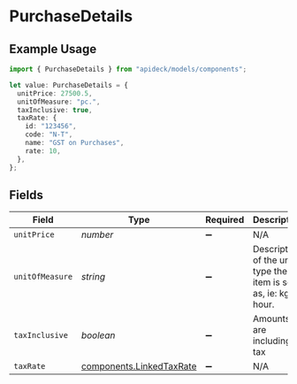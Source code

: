 # PurchaseDetails

## Example Usage

```typescript
import { PurchaseDetails } from "apideck/models/components";

let value: PurchaseDetails = {
  unitPrice: 27500.5,
  unitOfMeasure: "pc.",
  taxInclusive: true,
  taxRate: {
    id: "123456",
    code: "N-T",
    name: "GST on Purchases",
    rate: 10,
  },
};
```

## Fields

| Field                                                                | Type                                                                 | Required                                                             | Description                                                          | Example                                                              |
| -------------------------------------------------------------------- | -------------------------------------------------------------------- | -------------------------------------------------------------------- | -------------------------------------------------------------------- | -------------------------------------------------------------------- |
| `unitPrice`                                                          | *number*                                                             | :heavy_minus_sign:                                                   | N/A                                                                  | 27500.5                                                              |
| `unitOfMeasure`                                                      | *string*                                                             | :heavy_minus_sign:                                                   | Description of the unit type the item is sold as, ie: kg, hour.      | pc.                                                                  |
| `taxInclusive`                                                       | *boolean*                                                            | :heavy_minus_sign:                                                   | Amounts are including tax                                            | true                                                                 |
| `taxRate`                                                            | [components.LinkedTaxRate](../../models/components/linkedtaxrate.md) | :heavy_minus_sign:                                                   | N/A                                                                  |                                                                      |